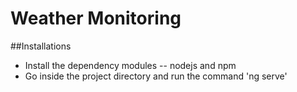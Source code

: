 # Weather Monitoring
##Installations
* Install the dependency modules -- nodejs and npm
* Go inside the project directory and run the command 'ng serve'
